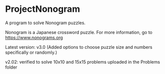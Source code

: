 # ProjectNonogram
A program to solve Nonogram puzzles.

Nonogram is a Japanese crossword puzzle. For more information, go to https://www.nonograms.org


Latest version: v3.0 (Added options to choose puzzle size and numbers specifically or randomly.)

v2.02: verified to solve 10x10 and 15x15 problems uploaded in the Problems folder
